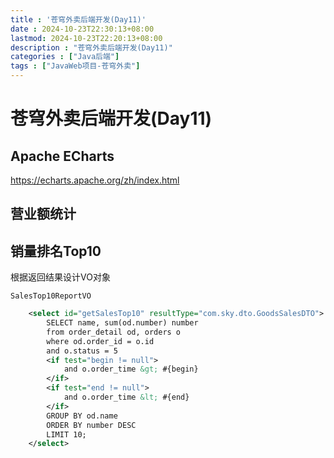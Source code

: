 ```yaml
---
title : '苍穹外卖后端开发(Day11)'
date : 2024-10-23T22:30:13+08:00
lastmod: 2024-10-23T22:20:13+08:00
description : "苍穹外卖后端开发(Day11)"  
categories : ["Java后端"]
tags : ["JavaWeb项目-苍穹外卖"]
---
```


# 苍穹外卖后端开发(Day11)

## Apache ECharts

https://echarts.apache.org/zh/index.html



## 营业额统计



## 销量排名Top10

根据返回结果设计VO对象

`SalesTop10ReportVO`



```xml
    <select id="getSalesTop10" resultType="com.sky.dto.GoodsSalesDTO">
        SELECT name, sum(od.number) number
        from order_detail od, orders o
        where od.order_id = o.id
        and o.status = 5
        <if test="begin != null">
            and o.order_time &gt; #{begin}
        </if>
        <if test="end != null">
            and o.order_time &lt; #{end}
        </if>
        GROUP BY od.name
        ORDER BY number DESC
        LIMIT 10;
    </select>
```

